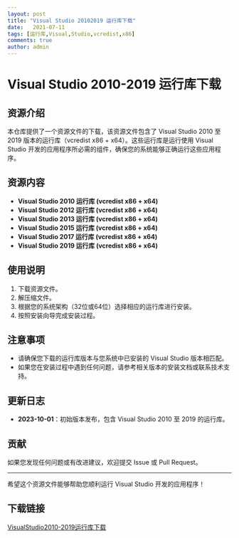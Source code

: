 ```yaml
---
layout: post
title: "Visual Studio 20102019 运行库下载"
date:   2021-07-11
tags: [运行库,Visual,Studio,vcredist,x86]
comments: true
author: admin
---
```

# Visual Studio 2010-2019 运行库下载

## 资源介绍

本仓库提供了一个资源文件的下载，该资源文件包含了 Visual Studio 2010 至 2019 版本的运行库（vcredist x86 + x64）。这些运行库是运行使用 Visual Studio 开发的应用程序所必需的组件，确保您的系统能够正确运行这些应用程序。

## 资源内容

- **Visual Studio 2010 运行库 (vcredist x86 + x64)**
- **Visual Studio 2012 运行库 (vcredist x86 + x64)**
- **Visual Studio 2013 运行库 (vcredist x86 + x64)**
- **Visual Studio 2015 运行库 (vcredist x86 + x64)**
- **Visual Studio 2017 运行库 (vcredist x86 + x64)**
- **Visual Studio 2019 运行库 (vcredist x86 + x64)**

## 使用说明

1. 下载资源文件。
2. 解压缩文件。
3. 根据您的系统架构（32位或64位）选择相应的运行库进行安装。
4. 按照安装向导完成安装过程。

## 注意事项

- 请确保您下载的运行库版本与您系统中已安装的 Visual Studio 版本相匹配。
- 如果您在安装过程中遇到任何问题，请参考相关版本的安装文档或联系技术支持。

## 更新日志

- **2023-10-01**：初始版本发布，包含 Visual Studio 2010 至 2019 的运行库。

## 贡献

如果您发现任何问题或有改进建议，欢迎提交 Issue 或 Pull Request。

---

希望这个资源文件能够帮助您顺利运行 Visual Studio 开发的应用程序！

## 下载链接

[VisualStudio2010-2019运行库下载](https://pan.quark.cn/s/077748287d01)